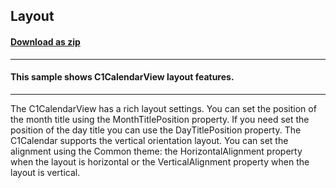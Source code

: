 ## Layout
#### [Download as zip](https://grapecity.github.io/DownGit/#/home?url=https://github.com/GrapeCity/ComponentOne-WinForms-Samples/tree/master/NetFramework\CalendarView\VB\Layout)
____
#### This sample shows C1CalendarView layout features.
____
The C1CalendarView has a rich layout settings. You can set the position of the month title using the MonthTitlePosition property.
If you need set the position of the day title you can use the DayTitlePosition property.
The C1Calendar supports the vertical orientation layout.
You can set the alignment using the Common theme: the HorizontalAlignment property when the layout is horizontal or the VerticalAlignment property when the layout is vertical.
